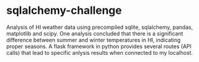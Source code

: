# sqlalchemy-challenge
Analysis of HI weather data using precompiled sqlite, sqlalchemy, pandas, matplotlib and scipy. One analysis concluded that there is a significant difference between summer and winter temperatures in HI, indicating proper seasons. A flask framework in python provides several routes (API calls) that lead to specific anlysis results when connected to my localhost. 
